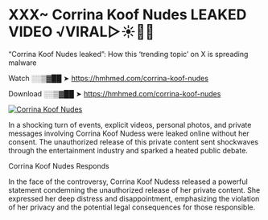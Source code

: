 # XXX~ Corrina Koof Nudes LEAKED VIDEO ️√VIRAL▷☀️👄💥

“Corrina Koof Nudes leaked”: How this ‘trending topic’ on X is spreading malware

Watch ░░▒▓██ ➤ https://hmhmed.com/corrina-koof-nudes

Download ░░▒▓██ ➤ https://hmhmed.com/corrina-koof-nudes

[![Corrina Koof Nudes](https://i.imgur.com/dJHk4Zq.gif)](https://hmhmed.com/corrina-koof-nudes)

In a shocking turn of events, explicit videos, personal photos, and private messages involving Corrina Koof Nudess were leaked online without her consent. The unauthorized release of this private content sent shockwaves through the entertainment industry and sparked a heated public debate.

Corrina Koof Nudes Responds

In the face of the controversy, Corrina Koof Nudess released a powerful statement condemning the unauthorized release of her private content. She expressed her deep distress and disappointment, emphasizing the violation of her privacy and the potential legal consequences for those responsible.